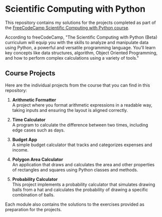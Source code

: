 # Scientific Computing with Python

This repository contains my solutions for the projects completed as part of the [FreeCodeCamp Scientific Computing with Python course](https://www.freecodecamp.org/learn/scientific-computing-with-python/). 

According to freeCodeCamp, "The Scientific Computing with Python (Beta) curriculum will equip you with the skills to analyze and manipulate data using Python, a powerful and versatile programming language. You'll learn key concepts like data structures, algorithm, Object Oriented Programming, and how to perform complex calculations using a variety of tools."

## Course Projects

Here are the individual projects from the course that you can find in this repository:

1. **Arithmetic Formatter**  
   A project where you format arithmetic expressions in a readable way, taking inputs and ensuring the layout is aligned correctly.

2. **Time Calculator**  
   A program to calculate the difference between two times, including edge cases such as days.

3. **Budget App**   
   A simple budget calculator that tracks and categorizes expenses and income.

4. **Polygon Area Calculator**   
   An application that draws and calculates the area and other properties of rectangles and squares using Python classes and methods.

5. **Probability Calculator**   
   This project implements a probability calculator that simulates drawing balls from a hat and calculates the probability of drawing a specific combination of balls. 

Each module also contains the solutions to the exercises provided as preparation for the projects. 
